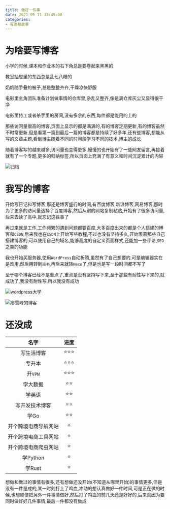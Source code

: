```yaml
---
title: 做好一件事
date: 2021-05-11 13:49:00
categories: 
- 有酒和故事
---
```


# 为啥要写博客

小学的时候,课本和作业本的右下角总是要卷起来黑黑的

教室抽屉里的东西总是乱七八糟的

奶奶随手叠的被子,总是整整齐齐,干燥凉快舒服

电影里主角团队准备计划做事情的仓库里,杂乱又整齐,像是满仓库灰尘又显得很干净

电影里特工或者杀手里的房间,没有多余的东西,每件都是能用的上的

那些访问量很高的博客,页面上显示的都是满满的,有的博客定期更新,有的博客虽然不时常更新,但是看第一篇到最后一篇的博客都是持续了好多年,还有些博客,都能从写的文章主题,看到博主随着不同的时间段学习不同的技术,博主的成长

随着博客写的越来越多,访问量也变得更多,慢慢的也开始有了一些网友留言,再接着就有了一个专题,更多的归纳标签,所以页面上充满了有意义和时间沉淀累计的内容

![归档](https://blog-anthony.s3.amazonaws.com/blog/2021/142547c94e849d300d6829a5ce26bbdc.png)

# 我写的博客

开始写日记和写博客,那还是博客盛行的时间,有百度博客,新浪博客,网易博客,那时为了更多的访问量选择了百度博客,然后从别的网站复制粘贴,开始有了很多访问量,后来去读了高中,就忘记这茬事了

再过来就是工作,工作频繁的遇到问题都要百度,大多百度出来的都是个人搭建的博客和`CSDN`,后来我也在`CSDN`上开始写些教程,不过也没有坚持多久,开始羡慕那些自己搭建博客的,可以使用自己的域名,能够高度的自定义页面样式,还能加一些评论,`SEO`之类的功能

我也开始买服务器,使用`WordPress`自动折腾,虽然有了自己想要的,可是编辑器实在是难用,然后用转到`简书`,再后来就转`Hexo`了,但是也是写一段时间都不写了

至于哪个博客已经不是重点了,重点是没有坚持写下来,至于那些有耐性写下来的,就成功了,我没有耐性写,所以我没有成功

![wordpress大学](https://blog-anthony.s3.ap-northeast-1.amazonaws.com/blog/2021/7d3209541a1850d518f8f0235cdf92fa.png)

![廖雪峰的博客](https://blog-anthony.s3.ap-northeast-1.amazonaws.com/blog/2021/985b025bce6168cd7aaf71efb87e7519.png)

# 还没成

|         名字         | 进度 |
| :------------------: | :--: |
|      写生活博客      | ⭐⭐⭐  |
|        专升本        | ⭐⭐⭐  |
|       开`VPN`        | ⭐⭐⭐  |
|       学大数据       |  ⭐⭐  |
|        学英语        |  ⭐⭐  |
|    写开发技术博客    |  ⭐⭐  |
|         学Go         |  ⭐⭐  |
| 开个跨境电商导航网站 |  ⭐   |
| 开个跨境电商工具网站 |  ⭐   |
| 开个跨境电商爬虫网站 |  ⭐   |
|       学Python       |  ⭐   |
|        学Rust        |  ⭐   |

想做和做过的事情有很多,还有想做还没开始(不知道从哪里开始)的事情更多,但是没有一件是成的,某一时刻打上了鸡血,冲动的想认真做好一件时间,可是正在做的时候,也想顺便把另外一件事情做好,然后打了鸡血的前几天还是好好的,后来就因为要同时做好好几件事情,最后一件都没有做成





